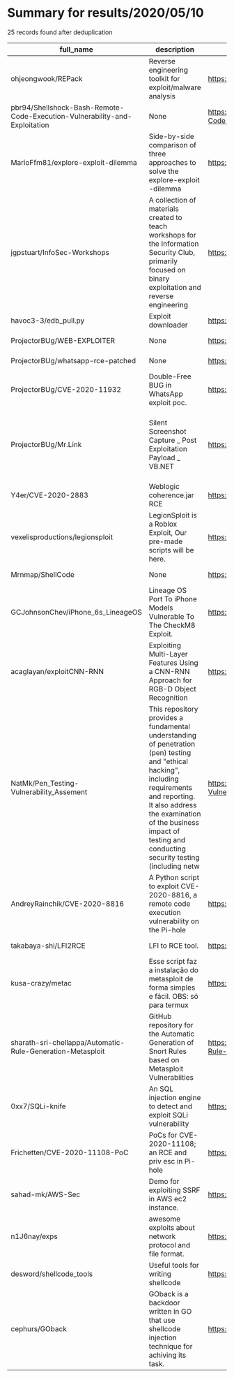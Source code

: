 
# Summary for results/2020/05/10
    
25 records found after deduplication

| full_name | description | html_url | matched_list | matched_count | pushed_at | size | stargazers_count | language | forks_count | vul_ids |
|----------------------------------------------------------------------------|------------------------------------------------------------------------------------------------------------------------------------------------------------------------------------------------------------------------------------------------------------------|-----------------------------------------------------------------------------------------------|----------------------------------------------------------------------------------------|-----------------|---------------------------|--------|--------------------|-------------------|---------------|--------------------|
| ohjeongwook/REPack | Reverse engineering toolkit for exploit/malware analysis | https://github.com/ohjeongwook/REPack | ['exploit'] | 1 | 2020-05-10 23:52:43+00:00 | 84 | 36 | | 10 | [] |
| pbr94/Shellshock-Bash-Remote-Code-Execution-Vulnerability-and-Exploitation | None | https://github.com/pbr94/Shellshock-Bash-Remote-Code-Execution-Vulnerability-and-Exploitation | ['exploit', 'remote code execution'] | 2 | 2020-05-10 04:17:02+00:00 | 577 | 0 | | 0 | [] |
| MarioFfm81/explore-exploit-dilemma | Side-by-side comparison of three approaches to solve the explore-exploit -dilemma | https://github.com/MarioFfm81/explore-exploit-dilemma | ['exploit'] | 1 | 2020-05-10 20:11:31+00:00 | 324 | 0 | Python | 0 | [] |
| jgpstuart/InfoSec-Workshops | A collection of materials created to teach workshops for the Information Security Club, primarily focused on binary exploitation and reverse engineering | https://github.com/jgpstuart/InfoSec-Workshops | ['exploit'] | 1 | 2020-05-10 19:33:56+00:00 | 10539 | 0 | C | 0 | [] |
| havoc3-3/edb_pull.py | Exploit downloader | https://github.com/havoc3-3/edb_pull.py | ['exploit'] | 1 | 2020-05-10 19:16:44+00:00 | 1521 | 0 | Python | 0 | [] |
| ProjectorBUg/WEB-EXPLOITER | None | https://github.com/ProjectorBUg/WEB-EXPLOITER | ['exploit'] | 1 | 2020-05-10 17:32:27+00:00 | 5 | 1 | Python | 2 | [] |
| ProjectorBUg/whatsapp-rce-patched | None | https://github.com/ProjectorBUg/whatsapp-rce-patched | ['rce'] | 1 | 2020-05-10 15:35:45+00:00 | 2755 | 2 | C | 5 | [] |
| ProjectorBUg/CVE-2020-11932 | Double-Free BUG in WhatsApp exploit poc. | https://github.com/ProjectorBUg/CVE-2020-11932 | ['cve poc', 'cve-2', 'exploit'] | 3 | 2020-05-10 15:32:54+00:00 | 18 | 82 | C | 35 | ['CVE-2020-11932'] |
| ProjectorBUg/Mr.Link | Silent Screenshot Capture _ Post Exploitation Payload _ VB.NET | https://github.com/ProjectorBUg/Mr.Link | ['exploit', 'metasploit module OR metasploit payload', 'metasploit module OR payload'] | 3 | 2020-05-10 14:49:20+00:00 | 395 | 10 | Visual Basic .NET | 5 | [] |
| Y4er/CVE-2020-2883 | Weblogic coherence.jar RCE | https://github.com/Y4er/CVE-2020-2883 | ['cve-2', 'rce'] | 2 | 2020-05-10 09:29:36+00:00 | 319 | 168 | Java | 35 | ['CVE-2020-2883'] |
| vexelisproductions/legionsploit | LegionSploit is a Roblox Exploit, Our pre-made scripts will be here. | https://github.com/vexelisproductions/legionsploit | ['exploit'] | 1 | 2020-05-10 08:26:08+00:00 | 25 | 0 | | 0 | [] |
| Mrnmap/ShellCode | None | https://github.com/Mrnmap/ShellCode | ['shellcode'] | 1 | 2020-05-10 06:17:37+00:00 | 356 | 3 | Python | 3 | [] |
| GCJohnsonChev/iPhone_6s_LineageOS | Lineage OS Port To iPhone Models Vulnerable To The CheckM8 Exploit. | https://github.com/GCJohnsonChev/iPhone_6s_LineageOS | ['exploit'] | 1 | 2020-05-10 02:33:49+00:00 | 0 | 0 | | 0 | [] |
| acaglayan/exploitCNN-RNN | Exploiting Multi-Layer Features Using a CNN-RNN Approach for RGB-D Object Recognition | https://github.com/acaglayan/exploitCNN-RNN | ['exploit'] | 1 | 2020-05-10 23:25:28+00:00 | 1014 | 11 | MATLAB | 1 | [] |
| NatMk/Pen_Testing-Vulnerability_Assement | This repository provides a fundamental understanding of penetration (pen) testing and "ethical hacking", including requirements and reporting. It also address the examination of the business impact of testing and conducting security testing (including netw | https://github.com/NatMk/Pen_Testing-Vulnerability_Assement | ['exploit'] | 1 | 2020-05-10 02:17:58+00:00 | 27568 | 0 | HTML | 0 | [] |
| AndreyRainchik/CVE-2020-8816 | A Python script to exploit CVE-2020-8816, a remote code execution vulnerability on the Pi-hole | https://github.com/AndreyRainchik/CVE-2020-8816 | ['cve-2', 'exploit', 'remote code execution'] | 3 | 2020-05-10 19:34:43+00:00 | 710 | 5 | Python | 5 | ['CVE-2020-8816'] |
| takabaya-shi/LFI2RCE | LFI to RCE tool. | https://github.com/takabaya-shi/LFI2RCE | ['rce'] | 1 | 2020-05-10 08:21:06+00:00 | 22 | 5 | Python | 0 | [] |
| kusa-crazy/metac | Esse script faz a instalação do metasploit de forma simples e fácil. OBS: só para termux | https://github.com/kusa-crazy/metac | ['metasploit module OR payload'] | 1 | 2020-05-10 00:35:35+00:00 | 16 | 0 | Python | 0 | [] |
| sharath-sri-chellappa/Automatic-Rule-Generation-Metasploit | GitHub repository for the Automatic Generation of Snort Rules based on Metasploit Vulnerabiities | https://github.com/sharath-sri-chellappa/Automatic-Rule-Generation-Metasploit | ['metasploit module OR payload'] | 1 | 2020-05-10 16:58:35+00:00 | 1657 | 3 | Python | 2 | [] |
| 0xx7/SQLi-knife | An SQL injection engine to detect and exploit SQLi vulnerability | https://github.com/0xx7/SQLi-knife | ['exploit'] | 1 | 2020-05-10 00:01:22+00:00 | 124 | 0 | Python | 1 | [] |
| Frichetten/CVE-2020-11108-PoC | PoCs for CVE-2020-11108; an RCE and priv esc in Pi-hole | https://github.com/Frichetten/CVE-2020-11108-PoC | ['cve poc', 'cve-2', 'rce', 'rce poc'] | 4 | 2020-05-10 22:35:46+00:00 | 9 | 24 | Python | 9 | ['CVE-2020-11108'] |
| sahad-mk/AWS-Sec | Demo for exploiting SSRF in AWS ec2 instance. | https://github.com/sahad-mk/AWS-Sec | ['exploit'] | 1 | 2020-05-10 06:46:56+00:00 | 460 | 1 | CSS | 2 | [] |
| n1J6nay/exps | awesome exploits about network protocol and file format. | https://github.com/n1J6nay/exps | ['exploit'] | 1 | 2020-05-10 05:22:01+00:00 | 1 | 0 | | 0 | [] |
| desword/shellcode_tools | Useful tools for writing shellcode | https://github.com/desword/shellcode_tools | ['shellcode'] | 1 | 2020-05-10 03:01:55+00:00 | 2821 | 52 | Python | 24 | [] |
| cephurs/GOback | GOback is a backdoor written in GO that use shellcode injection technique for achiving its task. | https://github.com/cephurs/GOback | ['shellcode'] | 1 | 2020-05-10 23:26:51+00:00 | 83 | 4 | | 15 | [] |
